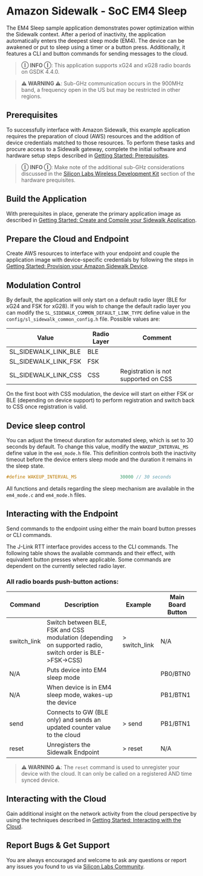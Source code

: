 # Amazon Sidewalk - SoC EM4 Sleep

The EM4 Sleep sample application demonstrates power optimization within the Sidewalk context. After a period of inactivity, the application automatically enters the deepest sleep mode (EM4). The device can be awakened or put to sleep using a timer or a button press. Additionally, it features a CLI and button commands for sending messages to the cloud.

> **Ⓘ INFO Ⓘ**: This application supports xG24 and xG28 radio boards on GSDK 4.4.0.

> **⚠ WARNING ⚠**: Sub-GHz communication occurs in the 900MHz band, a frequency open in the US but may be restricted in other regions.

## Prerequisites

To successfully interface with Amazon Sidewalk, this example application requires the preparation of cloud (AWS) resources and the addition of device credentials matched to those resources. To perform these tasks and procure access to a Sidewalk gateway, complete the initial software and hardware setup steps described in [Getting Started: Prerequisites](https://docs.silabs.com/amazon-sidewalk/latest/sidewalk-getting-started/prerequisites).

> **Ⓘ INFO Ⓘ**: Make note of the additional sub-GHz considerations discussed in the [Silicon Labs Wireless Development Kit](https://docs.silabs.com/amazon-sidewalk/latest/sidewalk-getting-started/prerequisites#silicon-labs-wireless-development-kit) section of the hardware prequisites.

## Build the Application

With prerequisites in place, generate the primary application image as described in [Getting Started: Create and Compile your Sidewalk Application](https://docs.silabs.com/amazon-sidewalk/latest/sidewalk-getting-started/create-and-compile-application).

## Prepare the Cloud and Endpoint

Create AWS resources to interface with your endpoint and couple the application image with device-specific credentials by following the steps in [Getting Started: Provision your Amazon Sidewalk Device](https://docs.silabs.com/amazon-sidewalk/latest/sidewalk-getting-started/provision-your-device).

## Modulation Control

By default, the application will only start on a default radio layer (BLE for xG24 and FSK for xG28). If you wish to change the default radio layer you can modify the `SL_SIDEWALK_COMMON_DEFAULT_LINK_TYPE` define value in the `config/sl_sidewalk_common_config.h` file. Possible values are:

| Value | Radio Layer | Comment |
|---|---|---|
| SL_SIDEWALK_LINK_BLE | BLE |  |
| SL_SIDEWALK_LINK_FSK | FSK |  |
| SL_SIDEWALK_LINK_CSS | CSS | Registration is not supported on CSS |

On the first boot with CSS modulation, the device will start on either FSK or BLE (depending on device support) to perform registration and switch back to CSS once registration is valid.

## Device sleep control

You can adjust the timeout duration for automated sleep, which is set to 30 seconds by default. To change this value, modify the `WAKEUP_INTERVAL_MS` define value in the `em4_mode.h` file. This definition controls both the inactivity timeout before the device enters sleep mode and the duration it remains in the sleep state.

```c
#define WAKEUP_INTERVAL_MS                30000 // 30 seconds
```

All functions and details regarding the sleep mechanism are available in the `em4_mode.c` and `em4_mode.h` files.

## Interacting with the Endpoint

Send commands to the endpoint using either the main board button presses or CLI commands. 

The J-Link RTT interface provides access to the CLI commands. The following table shows the available commands and their effect, with equivalent button presses where applicable. Some commands are dependent on the currently selected radio layer.

### All radio boards push-button actions:

| Command | Description | Example | Main Board Button |
|---|---|---|---|
| switch_link | Switch between BLE, FSK and CSS modulation (depending on supported radio, switch order is BLE->FSK->CSS) | > switch_link | N/A |
| N/A | Puts device into EM4 sleep mode |  | PB0/BTN0 |
| N/A | When device is in EM4 sleep mode, wakes-up the device |  | PB1/BTN1 |
| send | Connects to GW (BLE only) and sends an updated counter value to the cloud | > send | PB1/BTN1 |
| reset | Unregisters the Sidewalk Endpoint | > reset | N/A |

> **⚠ WARNING ⚠**: The `reset` command is used to unregister your device with the cloud. It can only be called on a registered AND time synced device.

## Interacting with the Cloud

Gain additional insight on the network activity from the cloud perspective by using the techniques described in [Getting Started: Interacting with the Cloud](https://docs.silabs.com/amazon-sidewalk/latest/interacting-with-the-cloud).

## Report Bugs & Get Support

You are always encouraged and welcome to ask any questions or report any issues you found to us via [Silicon Labs Community](https://community.silabs.com).
